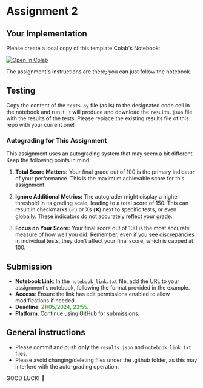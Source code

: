 # Assignment 2

## Your Implementation
Please create a local copy of this template Colab's Notebook:

[![Open In Colab](https://colab.research.google.com/assets/colab-badge.svg)](https://colab.research.google.com/drive/1FfXDvRMALIsd-IzPdf_Fn92OLVHjSY9I#scrollTo=3-7FX8tW0y7k)

The assignment's instructions are there; you can just follow the notebook.

## Testing
Copy the content of the `tests.py` file (as is) to the designated code cell in the notebook and run it.
It will produce and download the `results.json` file with the results of the tests.
Please replace the existing results file of this repo with your current one!

### Autograding for This Assignment

This assignment uses an autograding system that may seem a bit different. Keep the following points in mind:

1. **Total Score Matters:** Your final grade out of 100 is the primary indicator of your performance. This is the maximum achievable score for this assignment.

2. **Ignore Additional Metrics:** The autograder might display a higher threshold in its grading scale, leading to a total score of 150. This can result in checkmarks (✅) or Xs (❌) next to specific tests, or even globally. These indicators do not accurately reflect your grade.

3. **Focus on Your Score:** Your final score out of 100 is the most accurate measure of how well you did. Remember, even if you see discrepancies in individual tests, they don't affect your final score, which is capped at 100.

## Submission
- **Notebook Link**: In the `notebook_link.txt` file, add the URL to your assignment's notebook, following the format provided in the example.
- **Access**: Ensure the link has edit permissions enabled to allow modifications if needed.
- **Deadline**: <font color='green'>21/05/2024, 23:55</font>.
- **Platform**: Continue using GitHub for submissions. 

## General instructions
- Please commit and push **only** the `results.json` and `notebook_link.txt` files. 
- Please avoid changing/deleting files under the .github folder, as this may interfere with the auto-grading operation.

GOOD LUCK! 🤗

